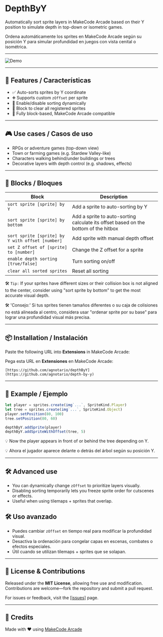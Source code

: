 # DepthByY

Automatically sort sprite layers in MakeCode Arcade based on their Y position to simulate depth in top-down or isometric games.

Ordena automáticamente los sprites en MakeCode Arcade según su posición Y para simular profundidad en juegos con vista cenital o isométrica.

---

![Demo](docs/demo.gif)

---

## 🌟 Features / Características

- ✅ Auto-sorts sprites by Y coordinate
- ➕ Supports custom `zOffset` per sprite
- 🔄 Enable/disable sorting dynamically
- 🧹 Block to clear all registered sprites
- 🧩 Fully block-based, MakeCode Arcade compatible

---

## 🎮 Use cases / Casos de uso

- RPGs or adventure games (top-down view)
- Town or farming games (e.g. Stardew Valley-like)
- Characters walking behind/under buildings or trees
- Decorative layers with depth control (e.g. shadows, effects)

---

## 🧱 Blocks / Bloques

| Block | Description |
|-------|-------------|
| `sort sprite [sprite] by Y` | Add a sprite to auto-sorting by Y |
| `sort sprite [sprite] by bottom` | Add a sprite to auto-sorting calculate its offset based on the bottom of the hitbox |
| `sort sprite [sprite] by Y with offset [number]` | Add sprite with manual depth offset |
| `set Z offset of [sprite] to [number]` | Change the Z offset for a sprite |
| `enable depth sorting [true/false]` | Turn sorting on/off |
| `clear all sorted sprites` | Reset all sorting |


🛠 `Tip:` If your sprites have different sizes or their collision box is not aligned to the center, consider using "sort sprite by bottom" to get the most accurate visual depth.

🛠 'Consejo:' Si tus sprites tienen tamaños diferentes o su caja de colisiones no está alineada al centro, considera usar "ordenar sprite por su base" para lograr una profundidad visual más precisa.

---

## 📦 Installation / Instalación

Paste the following URL into **Extensions** in MakeCode Arcade:

Pega esta URL en **Extensiones** en MakeCode Arcade:

```
[https://github.com/agnotario/depthByY](https://github.com/agnotario/depth-by-y)
```

---

## 🧪 Example / Ejemplo

```ts
let player = sprites.create(img`...`, SpriteKind.Player)
let tree = sprites.create(img`...`, SpriteKind.Object)
player.setPosition(80, 100)
tree.setPosition(80, 60)

depthByY.addSprite(player)
depthByY.addSpriteWithOffset(tree, 5)
```

💡 Now the player appears in front of or behind the tree depending on Y.

💡 Ahora el jugador aparece delante o detrás del árbol según su posición Y.

---

## 🛠 Advanced use

- You can dynamically change `zOffset` to prioritize layers visually.
- Disabling sorting temporarily lets you freeze sprite order for cutscenes or effects.
- Useful when using tilemaps + sprites that overlap.

## 🛠 Uso avanzado

- Puedes cambiar `zOffset` en tiempo real para modificar la profundidad visual.  
- Desactiva la ordenación para congelar capas en escenas, combates o efectos especiales.
- Útil cuando se utilizan tilemaps + sprites que se solapan.
---

## 📜 **License & Contributions**  
Released under the **MIT License**, allowing free use and modification. Contributions are welcome—fork the repository and submit a pull request.  

For issues or feedback, visit the [[issues]](https://github.com/agnotario/depth-by-y/issues) page.

---

## 🙌 Credits

Made with ❤️ using [MakeCode Arcade](https://arcade.makecode.com/)
